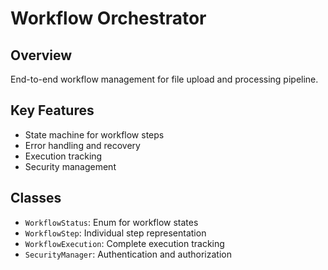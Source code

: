# Workflow Orchestrator

## Overview
End-to-end workflow management for file upload and processing pipeline.

## Key Features
- State machine for workflow steps
- Error handling and recovery
- Execution tracking
- Security management

## Classes
- `WorkflowStatus`: Enum for workflow states
- `WorkflowStep`: Individual step representation
- `WorkflowExecution`: Complete execution tracking
- `SecurityManager`: Authentication and authorization